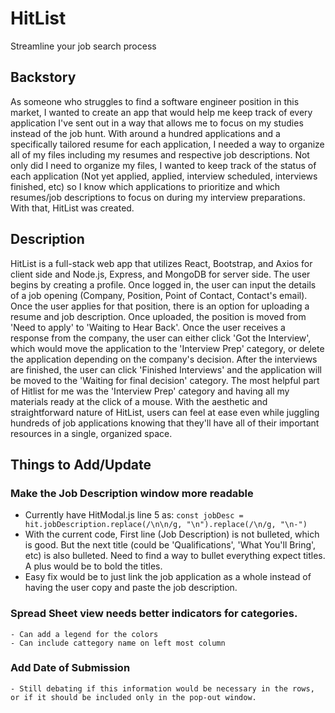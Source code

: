 # HitList

Streamline your job search process

## Backstory

 As someone who struggles to find a software engineer position in this market, I wanted to create an app that would help me keep track of every application I've sent out in a way that allows me to focus on my studies instead of the job hunt. With around a hundred applications and a specifically tailored resume for each application, I needed a way to organize all of my files including my resumes and respective job descriptions. Not only did I need to organize my files, I wanted to keep track of the status of each application (Not yet applied, applied, interview scheduled, interviews finished, etc) so I know which applications to prioritize and which resumes/job descriptions to focus on during my interview preparations. With that, HitList was created.

 ## Description

 HitList is a full-stack web app that utilizes React, Bootstrap, and Axios for client side and Node.js, Express, and MongoDB for server side. The user begins by creating a profile. Once logged in, the user can input the details of a job opening (Company, Position, Point of Contact, Contact's email). Once the user applies for that position, there is an option for uploading a resume and job description. Once uploaded, the position is moved from 'Need to apply' to 'Waiting to Hear Back'. Once the user receives a response from the company, the user can either click 'Got the Interview', which would move the application to the 'Interview Prep' category, or delete the application depending on the company's decision. After the interviews are finished, the user can click 'Finished Interviews' and the application will be moved to the 'Waiting for final decision' category. The most helpful part of Hitlist for me was the 'Interview Prep' category and having all my materials ready at the click of a mouse. With the aesthetic and straightforward nature of HitList, users can feel at ease even while juggling hundreds of job applications knowing that they'll have all of their important resources in a single, organized space.

## Things to Add/Update

  ### Make the Job Description window more readable
  * Currently have HitModal.js line 5 as: ```const jobDesc = hit.jobDescription.replace(/\n\n/g, "\n").replace(/\n/g, "\n-")```
  * With the current code, First line (Job Description) is not bulleted, which is good. But the next title (could be 'Qualifications', 'What You'll Bring', etc) is also bulleted. Need to find a way to bullet everything expect titles. A plus would be to bold the titles.
  * Easy fix would be to just link the job application as a whole instead of having the user copy and paste the job description.

  ### Spread Sheet view needs better indicators for categories. 
    - Can add a legend for the colors
    - Can include cattegory name on left most column

  ### Add Date of Submission
    - Still debating if this information would be necessary in the rows, or if it should be included only in the pop-out window. 

